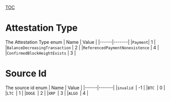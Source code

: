 [TOC](../README.md)
# Attestation Type

The Attestation Type enum
| Name | Value |
|------|-------|
|`Payment`| 1 |
|`BalanceDecreasingTransaction` | 2 |
|`ReferencedPaymentNonexistence` | 4 |
|`ConfirmedBlockHeightExists` | 3 |

# Source Id

The source id enum
| Name | Value |
|------|-------|
|`invalid `| -1 |
|`BTC `| 0 |
|`LTC `| 1 |
|`DOGE `| 2 |
|`XRP `| 3 |
|`ALGO `| 4 |
